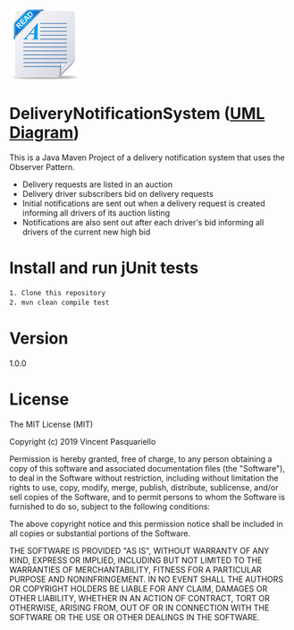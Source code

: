 ![Readme image](src/main/resources/readme.png)


# DeliveryNotificationSystem ([UML Diagram](https://github.com/vpasq/Delivery-Notification-System/blob/master/UML_DeliveryNotificationSystem.pdf)) 

This is a Java Maven Project of a delivery notification system that uses the Observer Pattern.
- Delivery requests are listed in an auction 
- Delivery driver subscribers bid on delivery requests
- Initial notifications are sent out when a delivery request is created 
  informing all drivers of its auction listing
- Notifications are also sent out after each driver's bid informing
  all drivers of the current new high bid

# Install and run jUnit tests
```bash
1. Clone this repository
2. mvn clean compile test
```

# Version
1.0.0

# License

The MIT License (MIT)

Copyright (c) 2019 Vincent Pasquariello

Permission is hereby granted, free of charge, to any person obtaining a copy of this software and associated documentation files (the "Software"), to deal in the Software without restriction, including without limitation the rights to use, copy, modify, merge, publish, distribute, sublicense, and/or sell copies of the Software, and to permit persons to whom the Software is furnished to do so, subject to the following conditions:

The above copyright notice and this permission notice shall be included in all copies or substantial portions of the Software.

THE SOFTWARE IS PROVIDED "AS IS", WITHOUT WARRANTY OF ANY KIND, EXPRESS OR IMPLIED, INCLUDING BUT NOT LIMITED TO THE WARRANTIES OF MERCHANTABILITY, FITNESS FOR A PARTICULAR PURPOSE AND NONINFRINGEMENT. IN NO EVENT SHALL THE AUTHORS OR COPYRIGHT HOLDERS BE LIABLE FOR ANY CLAIM, DAMAGES OR OTHER LIABILITY, WHETHER IN AN ACTION OF CONTRACT, TORT OR OTHERWISE, ARISING FROM, OUT OF OR IN CONNECTION WITH THE SOFTWARE OR THE USE OR OTHER DEALINGS IN THE SOFTWARE.



